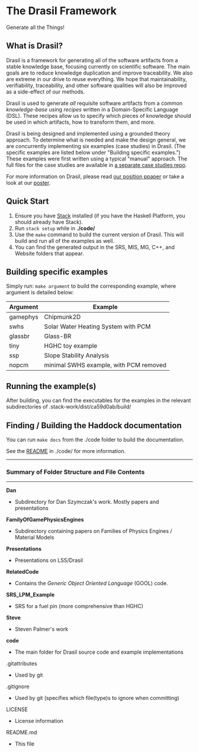 The Drasil Framework
====================================================

Generate all the Things!

## What is Drasil?

Drasil is a framework for generating all of the software artifacts from
a stable knowledge base, focusing currently on scientific software. The main goals
are to reduce knowledge duplication and improve traceability. We also are
extreme in our drive to reuse everything.  We hope that
maintainability, verifiability, traceability, and other software qualities will 
also be improved as a side-effect of our methods.

Drasil is used to generate *all* requisite software artifacts from a common 
*knowledge-base* using *recipes* written in a Domain-Specific Language (DSL).
These recipes allow us to specify which pieces of knowledge should be used in
which artifacts, how to transform them, and more.

Drasil is being designed and implemented using a grounded theory approach.  To
determine what is needed and make the design general, we are concurrently
implementing six examples (case studies) in Drasil.  (The specific examples are
listed below under "Building specific examples.")  These examples were first
written using a typical "manual" approach.  The full files for the case studies
are available in [a separate case studies repo](https://github.com/smiths/caseStudies).

For more information on Drasil, please read 
[our position ppaper](https://github.com/JacquesCarette/literate-scientific-software/blob/master/Dan/ICSE%20Workshop%20-%20SE4Science/ICSE_LiterateFrameworkForSCSoftware_LSS.pdf)
or take a look at 
our [poster](https://github.com/JacquesCarette/literate-scientific-software/blob/master/Dan/CAS%20Poster%20Competition/Poster/DrasilPoster.pdf).

## Quick Start

1. Ensure you have [Stack](https://www.haskell.org/downloads#stack) installed (if you have the Haskell Platform, you should already have Stack).
2. Run `stack setup` while in **./code/**
3. Use the `make` command to build the current version of Drasil. This will build and run all of the examples as well.
4. You can find the generated output in the SRS, MIS, MG, C++, and Website folders that appear.

## Building specific examples

Simply run: `make argument` to build the corresponding example, where argument is detailed below:

Argument | Example
-------- | -------
gamephys | Chipmunk2D
swhs | Solar Water Heating System with PCM
glassbr | Glass-BR
tiny | HGHC toy example
ssp | Slope Stability Analysis
nopcm | minimal SWHS example, with PCM removed

## Running the example(s)

After building, you can find the executables for the examples in the relevant subdirectories of .stack-work/dist/ca59d0ab/build/

## Finding / Building the Haddock documentation

You can run `make docs` from the ./code folder to build the documentation.

See the [README](https://github.com/JacquesCarette/literate-scientific-software/tree/master/code#building-up-to-date-documentation) 
in ./code/ for more information.

--------------------------------------------------
### Summary of Folder Structure and File Contents
--------------------------------------------------

**Dan**
  - Subdirectory for Dan Szymczak's work. Mostly papers and presentations
  
**FamilyOfGamePhysicsEngines**
  - Subdirectory containing papers on Families of Physics Engines / Material Models
  
**Presentations**
  - Presentations on LSS/Drasil
  
**RelatedCode**
  - Contains the *Generic Object Oriented Language* (GOOL) code.
  
**SRS_LPM_Example**
  - SRS for a fuel pin (more comprehensive than HGHC)
  
**Steve**
  - Steven Palmer's work
  
**code**
  - The main folder for Drasil source code and example implementations

.gitattributes
  - Used by git
  
.gitignore
  - Used by git (specifies which file(type)s to ignore when committing)
  
LICENSE
  - License information
  
README.md
  - This file
  
